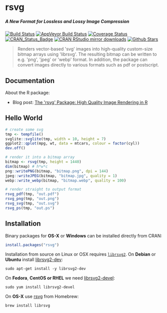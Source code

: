 # rsvg

##### *A New Format for Lossless and Lossy Image Compression*

[![Build Status](https://travis-ci.org/jeroenooms/rsvg.svg?branch=master)](https://travis-ci.org/jeroenooms/rsvg)
[![AppVeyor Build Status](https://ci.appveyor.com/api/projects/status/github/jeroenooms/rsvg?branch=master&svg=true)](https://ci.appveyor.com/project/jeroenooms/rsvg)
[![Coverage Status](https://codecov.io/github/jeroenooms/rsvg/coverage.svg?branch=master)](https://codecov.io/github/jeroenooms/rsvg?branch=master)
[![CRAN_Status_Badge](http://www.r-pkg.org/badges/version/rsvg)](http://cran.r-project.org/package=rsvg)
[![CRAN RStudio mirror downloads](http://cranlogs.r-pkg.org/badges/rsvg)](http://cran.r-project.org/web/packages/rsvg/index.html)
[![Github Stars](https://img.shields.io/github/stars/jeroenooms/rsvg.svg?style=social&label=Github)](https://github.com/jeroenooms/rsvg)

> Renders vector-based 'svg' images into high-quality custom-size bitmap
  arrays using 'librsvg'. The resulting bitmap can be written to e.g. 'png', 'jpeg'
  or 'webp' format. In addition, the package can convert images directly to various
  formats such as pdf or postscript.

## Documentation

About the R package:

 - Blog post: [The 'rsvg' Package: High Quality Image Rendering in R](https://www.opencpu.org/posts/svg-release/)

## Hello World

```r
# create some svg
tmp <- tempfile()
svglite::svglite(tmp, width = 10, height = 7)
ggplot2::qplot(mpg, wt, data = mtcars, colour = factor(cyl))
dev.off()

# render it into a bitmap array
bitmap <- rsvg(tmp, height = 1440)
dim(bitmap) # h*w*c
png::writePNG(bitmap, "bitmap.png", dpi = 144)
jpeg::writeJPEG(bitmap, "bitmap.jpg", quality = 1)
webp::write_webp(bitmap, "bitmap.webp", quality = 100)

# render straight to output format
rsvg_pdf(tmp, "out.pdf")
rsvg_png(tmp, "out.png")
rsvg_svg(tmp, "out.svg")
rsvg_ps(tmp, "out.ps")
```

## Installation

Binary packages for __OS-X__ or __Windows__ can be installed directly from CRAN:

```r
install.packages("rsvg")
```

Installation from source on Linux or OSX requires [`librsvg2`](https://developer.gnome.org/rsvg/). On __Debian__ or __Ubuntu__ install [librsvg2-dev](https://packages.debian.org/testing/librsvg2-dev):

```
sudo apt-get install -y librsvg2-dev
```

On __Fedora__, __CentOS or RHEL__ we need [librsvg2-devel](https://apps.fedoraproject.org/packages/librsvg2-devel):

```
sudo yum install librsvg2-devel
````

On __OS-X__ use [rsvg](https://github.com/Homebrew/homebrew-core/blob/master/Formula/librsvg.rb) from Homebrew:

```
brew install librsvg
```
